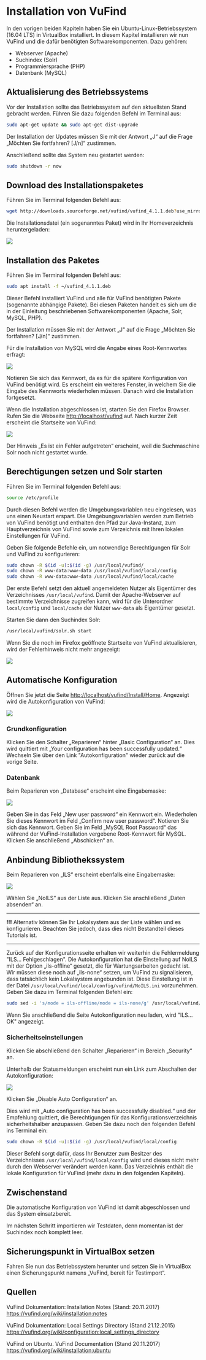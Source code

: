 # Installation von VuFind

In den vorigen beiden Kapiteln haben Sie ein Ubuntu-Linux-Betriebssystem (16.04 LTS) in VirtualBox installiert. In diesem Kapitel installieren wir nun VuFind und die dafür benötigten Softwarekomponenten. Dazu gehören:

* Webserver (Apache)
* Suchindex (Solr)
* Programmiersprache (PHP)
* Datenbank (MySQL)

## Aktualisierung des Betriebssystems

Vor der Installation sollte das Betriebssystem auf den aktuellsten Stand gebracht werden. Führen Sie dazu folgenden Befehl im Terminal aus:

```bash
sudo apt-get update && sudo apt-get dist-upgrade
```

Der Installation der Updates müssen Sie mit der Antwort „J“ auf die Frage „Möchten Sie fortfahren? \[J/n\]“ zustimmen.

Anschließend sollte das System neu gestartet werden:

```bash
sudo shutdown -r now
```

## Download des Installationspaketes

Führen Sie im Terminal folgenden Befehl aus:

```bash
wget http://downloads.sourceforge.net/vufind/vufind_4.1.1.deb?use_mirror=osdn -O ~/vufind_4.1.1.deb
```

Die Installationsdatei (ein sogenanntes Paket) wird in Ihr Homeverzeichnis heruntergeladen:

![](media/03/image2.png)

## Installation des Paketes

Führen Sie im Terminal folgenden Befehl aus:

```bash
sudo apt install -f ~/vufind_4.1.1.deb
```

Dieser Befehl installiert VuFind und alle für VuFind benötigten Pakete (sogenannte abhängige Pakete). Bei diesen Paketen handelt es sich um die in der Einleitung beschriebenen Softwarekomponenten (Apache, Solr, MySQL, PHP).

Der Installation müssen Sie mit der Antwort „J“ auf die Frage „Möchten Sie fortfahren? \[J/n\]“ zustimmen.

Für die Installation von MySQL wird die Angabe eines Root-Kennwortes erfragt:

![](media/03/image4.png)

Notieren Sie sich das Kennwort, da es für die spätere Konfiguration von VuFind benötigt wird. Es erscheint ein weiteres Fenster, in welchem Sie die Eingabe des Kennworts wiederholen müssen. Danach wird die Installation fortgesetzt. 

Wenn die Installation abgeschlossen ist, starten Sie den Firefox Browser. Rufen Sie die Webseite <http://localhost/vufind> auf. Nach kurzer Zeit erscheint die Startseite von VuFind:

![](media/03/image6.png)

Der Hinweis „Es ist ein Fehler aufgetreten“ erscheint, weil die Suchmaschine Solr noch nicht gestartet wurde.

## Berechtigungen setzen und Solr starten

Führen Sie im Terminal folgenden Befehl aus:

```bash
source /etc/profile
```

Durch diesen Befehl werden die Umgebungsvariablen neu eingelesen, was uns einen Neustart erspart. Die Umgebungsvariablen werden zum Betrieb von VuFind benötigt und enthalten den Pfad zur Java-Instanz, zum Hauptverzeichnis von VuFind sowie zum Verzeichnis mit Ihren lokalen Einstellungen für VuFind.

Geben Sie folgende Befehle ein, um notwendige Berechtigungen für Solr und VuFind zu konfigurieren:

```bash
sudo chown -R $(id -u):$(id -g) /usr/local/vufind/
sudo chown -R www-data:www-data /usr/local/vufind/local/config
sudo chown -R www-data:www-data /usr/local/vufind/local/cache
```

Der erste Befehl setzt den aktuell angemeldeten Nutzer als Eigentümer des Verzeichnisses `/usr/local/vufind`. Damit der Apache-Webserver auf bestimmte Verzeichnisse zugreifen kann, wird für die Unterordner `local/config` und `local/cache` der Nutzer `www-data` als Eigentümer gesetzt.

Starten Sie dann den Suchindex Solr:

```bash
/usr/local/vufind/solr.sh start
```

Wenn Sie die noch im Firefox geöffnete Startseite von VuFind aktualisieren, wird der Fehlerhinweis nicht mehr angezeigt:

![](media/03/image7.png)

## Automatische Konfiguration

Öffnen Sie jetzt die Seite <http://localhost/vufind/Install/Home>. Angezeigt wird die Autokonfiguration von VuFind:

![](media/03/image8.png)

### Grundkonfiguration

Klicken Sie den Schalter „Reparieren“ hinter „Basic Configuration“ an. Dies wird quittiert mit „Your configuration has been successfully updated.“ Wechseln Sie über den Link "Autokonfiguration" wieder zurück auf die vorige Seite.

### Datenbank

Beim Reparieren von „Database“ erscheint eine Eingabemaske:

![](media/03/image9.png)

Geben Sie in das Feld „New user password“ ein Kennwort ein. Wiederholen Sie dieses Kennwort im Feld „Confirm new user password“. Notieren Sie sich das Kennwort.
Geben Sie im Feld „MySQL Root Password“ das während der VuFind-Installation vergebene Root-Kennwort für MySQL.
Klicken Sie anschließend „Abschicken“ an.

## Anbindung Bibliothekssystem

Beim Reparieren von „ILS“ erscheint ebenfalls eine Eingabemaske:

![](media/03/image10.png)

Wählen Sie „NoILS“ aus der Liste aus. Klicken Sie anschließend „Daten absenden“ an.

---------

**!!!** Alternativ können Sie Ihr Lokalsystem aus der Liste wählen und es konfigurieren. Beachten Sie jedoch, dass dies nicht Bestandteil dieses Tutorials ist.

---------

Zurück auf der Konfigurationsseite erhalten wir weiterhin die Fehlermeldung "ILS... Fehlgeschlagen". Die Autokonfiguration hat die Einstellung auf NoILS mit der Option „ils-offline“ gesetzt, die für Wartungsarbeiten gedacht ist. Wir müssen diese noch auf „ils-none“ setzen, um VuFind zu signalisieren, dass tatsächlich kein Lokalsystem angebunden ist. Diese Einstellung ist in der Datei `/usr/local/vufind/local/config/vufind/NoILS.ini` vorzunehmen. Geben Sie dazu im Terminal folgenden Befehl ein:

```bash
sudo sed -i 's/mode = ils-offline/mode = ils-none/g' /usr/local/vufind/local/config/vufind/NoILS.ini
```

Wenn Sie anschließend die Seite Autokonfiguration neu laden, wird "ILS... OK" angezeigt.

### Sicherheitseinstellungen

Klicken Sie abschließend den Schalter „Reparieren“ im Bereich „Security“ an.

Unterhalb der Statusmeldungen erscheint nun ein Link zum Abschalten der Autokonfiguration:

![](media/03/image11.png)

Klicken Sie „Disable Auto Configuration“ an.

Dies wird mit „Auto configuration has been successfully disabled.“ und der Empfehlung quittiert, die Berechtigungen für das Konfigurationsverzeichnis sicherheitshalber anzupassen. Geben Sie dazu noch den folgenden Befehl ins Terminal ein:

```bash
sudo chown -R $(id -u):$(id -g) /usr/local/vufind/local/config
```

Dieser Befehl sorgt dafür, dass Ihr Benutzer zum Besitzer des Verzeichnisses `/usr/local/vufind/local/config` wird und dieses nicht mehr durch den Webserver verändert werden kann. Das Verzeichnis enthält die lokale Konfiguration für VuFind (mehr dazu in den folgenden Kapiteln).

## Zwischenstand

Die automatische Konfiguration von VuFind ist damit abgeschlossen und das System einsatzbereit.

Im nächsten Schritt importieren wir Testdaten, denn momentan ist der Suchindex noch komplett leer.

## Sicherungspunkt in VirtualBox setzen

Fahren Sie nun das Betriebssystem herunter und setzen Sie in VirtualBox einen Sicherungspunkt namens „VuFind, bereit für Testimport“.

## Quellen

VuFind Dokumentation: Installation Notes (Stand: 20.11.2017)
<https://vufind.org/wiki/installation:notes>

VuFind Dokumentation: Local Settings Directory (Stand 21.12.2015)
<https://vufind.org/wiki/configuration:local_settings_directory>

VuFind on Ubuntu. VuFind Documentation (Stand 20.11.2017)
<https://vufind.org/wiki/installation:ubuntu>
